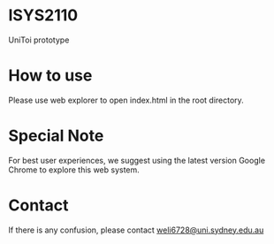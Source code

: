 # ISYS2110
UniToi prototype

# How to use
Please use web explorer to open index.html in the root directory.

# Special Note
For best user experiences, we suggest using the latest version Google Chrome to explore this web system. 

# Contact
If there is any confusion, please contact weli6728@uni.sydney.edu.au
